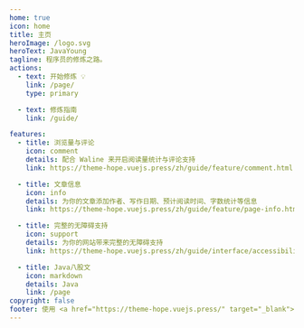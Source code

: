 ```yaml
---
home: true
icon: home
title: 主页
heroImage: /logo.svg
heroText: JavaYoung
tagline: 程序员的修炼之路。
actions:
  - text: 开始修炼 💡
    link: /page/
    type: primary

  - text: 修炼指南
    link: /guide/

features:
  - title: 浏览量与评论
    icon: comment
    details: 配合 Waline 来开启阅读量统计与评论支持
    link: https://theme-hope.vuejs.press/zh/guide/feature/comment.html

  - title: 文章信息
    icon: info
    details: 为你的文章添加作者、写作日期、预计阅读时间、字数统计等信息
    link: https://theme-hope.vuejs.press/zh/guide/feature/page-info.html

  - title: 完整的无障碍支持
    icon: support
    details: 为你的网站带来完整的无障碍支持
    link: https://theme-hope.vuejs.press/zh/guide/interface/accessibility.html

  - title: Java八股文
    icon: markdown
    details: Java
    link: /page
copyright: false
footer: 使用 <a href="https://theme-hope.vuejs.press/" target="_blank">VuePress Theme Hope</a> 主题 | MIT 协议 ©鲁ICP备19028049号 2023-present Mr.young
---
```



